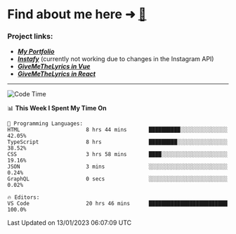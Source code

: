 # Find about me here ➜ [🧑](https://pauabella.dev)

### Project links:
- ***[My Portfolio](https://pauabella.dev)***
- ***[Instafy](https://instafy.me)*** (currently not working due to changes in the Instagram API)
- ***[GiveMeTheLyrics in Vue](https://lyrics.pauabella.dev)***
- ***[GiveMeTheLyrics in React](https://pauabella.dev/GiveMeTheLyrics)***

---
<!--START_SECTION:waka-->
![Code Time](http://img.shields.io/badge/Code%20Time-1%2C779%20hrs%207%20mins-blue)

📊 **This Week I Spent My Time On** 

```text
💬 Programming Languages: 
HTML                     8 hrs 44 mins       ██████████░░░░░░░░░░░░░░░   42.05% 
TypeScript               8 hrs               █████████░░░░░░░░░░░░░░░░   38.52% 
CSS                      3 hrs 58 mins       ████░░░░░░░░░░░░░░░░░░░░░   19.16% 
JSON                     3 mins              ░░░░░░░░░░░░░░░░░░░░░░░░░   0.24% 
GraphQL                  0 secs              ░░░░░░░░░░░░░░░░░░░░░░░░░   0.02%

🔥 Editors: 
VS Code                  20 hrs 46 mins      █████████████████████████   100.0%

```


 Last Updated on 13/01/2023 06:07:09 UTC
<!--END_SECTION:waka-->
